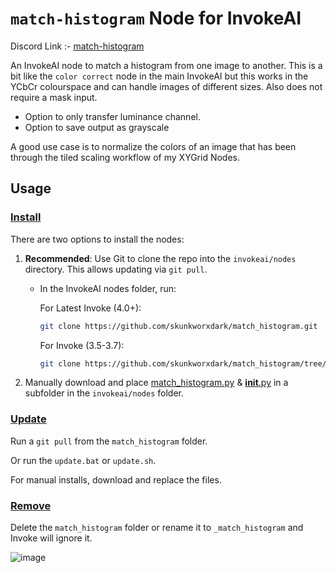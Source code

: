 # `match-histogram` Node for InvokeAI
Discord Link :- [match-histogram](https://discord.com/channels/1020123559063990373/1178755835162267658)

An InvokeAI node to match a histogram from one image to another.  This is a bit like the `color correct` node in the main InvokeAI but this works in the YCbCr colourspace and can handle images of different sizes. Also does not require a mask input.
- Option to only transfer luminance channel.
- Option to save output as grayscale

A good use case is to normalize the colors of an image that has been through the tiled scaling workflow of my XYGrid Nodes. 

## Usage
### <ins>Install</ins><BR>
There are two options to install the nodes:

1. **Recommended**: Use Git to clone the repo into the `invokeai/nodes` directory. This allows updating via `git pull`.

    - In the InvokeAI nodes folder, run:

        For Latest Invoke (4.0+):
        ```bash
        git clone https://github.com/skunkworxdark/match_histogram.git
        ```
        For Invoke (3.5-3.7):
        ```bash
        git clone https://github.com/skunkworxdark/match_histogram/tree/invoke-3.7
        ```

2. Manually download and place [match_histogram.py](match_histogram.py) & [__init__.py](__init__.py) in a subfolder in the `invokeai/nodes` folder.

### <ins>Update</ins><BR>
Run a `git pull` from the `match_histogram` folder.

Or run the `update.bat` or `update.sh`.

For manual installs, download and replace the files.

### <ins>Remove</ins><BR>
Delete the `match_histogram` folder or rename it to `_match_histogram` and Invoke will ignore it.

![image](https://github.com/skunkworxdark/match_histogram/assets/21961335/ed12f329-a0ef-444a-9bae-129ed60d6097)
